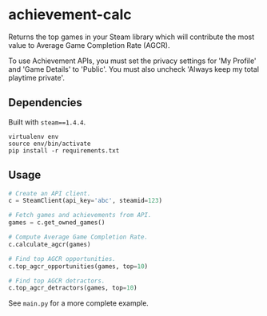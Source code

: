 # achievement-calc

Returns the top games in your Steam library which will contribute the most value
to Average Game Completion Rate (AGCR).

To use Achievement APIs, you must set the privacy settings for 'My Profile' and
'Game Details' to 'Public'. You must also uncheck 'Always keep my total
playtime private'.

## Dependencies

Built with `steam==1.4.4`.
```
virtualenv env
source env/bin/activate
pip install -r requirements.txt
```

## Usage

```python
# Create an API client.
c = SteamClient(api_key='abc', steamid=123)

# Fetch games and achievements from API.
games = c.get_owned_games()

# Compute Average Game Completion Rate.
c.calculate_agcr(games)

# Find top AGCR opportunities.
c.top_agcr_opportunities(games, top=10)

# Find top AGCR detractors.
c.top_agcr_detractors(games, top=10)
```

See `main.py` for a more complete example.
